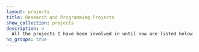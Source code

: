 ```yaml
---
layout: projects
title: Research and Programming Projects
show_collection: projects
description: >
  All the projects I have been involved in until now are listed below
no_groups: true
---
```

